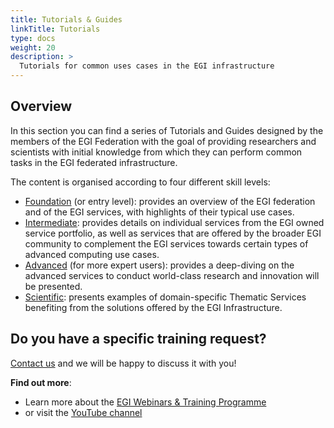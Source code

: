 ```yaml
---
title: Tutorials & Guides
linkTitle: Tutorials
type: docs
weight: 20
description: >
  Tutorials for common uses cases in the EGI infrastructure
---
```


## Overview

In this section you can find a series of Tutorials and Guides designed by the
members of the EGI Federation with the goal of providing researchers and
scientists with initial knowledge from which they can perform common tasks
in the EGI federated infrastructure.

The content is organised according to four different skill levels:

* [Foundation](tutorials-foundation/) (or entry level): provides an
  overview of the EGI federation and of the EGI services, with highlights
  of their typical use cases.
* [Intermediate](tutorials-intermediate/): provides details on individual
  services from the EGI owned service portfolio, as well as services that are
  offered by the broader EGI community to complement the EGI services
  towards certain types of advanced computing use cases.
* [Advanced](tutorials-advanced/) (for more expert users): provides a
  deep-diving on the advanced services to conduct world-class research
  and innovation will be presented.
* [Scientific](tutorials-scientific/): presents examples of domain-specific
  Thematic Services benefiting from the solutions offered by the
  EGI Infrastructure.

## Do you have a specific training request?

[Contact us](../../support/) and we will be happy to discuss it with you!

**Find out more**:

* Learn more about the
  [EGI Webinars & Training Programme](https://www.egi.eu/trainings-and-webinars/)
* or visit the [YouTube channel](https://www.youtube.com/@EGI_eInfra/)
